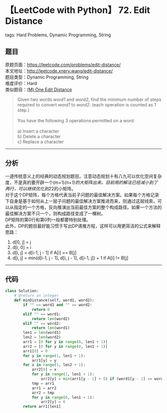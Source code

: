 # 【LeetCode with Python】 72. Edit Distance
tags: Hard Problems, Dynamic Programming, String

## 题目
原题页面：<https://leetcode.com/problems/edit-distance/><br/>
本文地址：<http://leetcode.xnerv.wang/edit-distance/><br/>
题目类型：Dynamic Programming, String<br/>
难度评价：Hard<br/>
类似题目：[(M) One Edit Distance](/one-edit-distance/)<br/>

> Given two words *word1* and *word2*, find the minimum number of steps required to convert *word1* to *word2*. (each operation is counted as 1 step.)<br/>
><br/>
> You have the following 3 operations permitted on a word:<br/>
><br/>
> a) Insert a character<br/>
> b) Delete a character<br/>
> c) Replace a character<br/>

<!-- more -->

---
## 分析
一道传统意义上的经典的动态规划题目。注意动态规划十有八九可以优化空间复杂度，不是真的要开辟一个(m+1)*(n+1)的大矩阵出来。目前用的解法已经减小到了两行，可以继续优化到2*2的小矩阵。<br/>
对于这个DP矩阵，每个方格代表当前子问题的最佳解决方案。如果每个方格记录下自身是基于如何从上一层子问题的最佳解决方案推进而来，则通过这层线索，可以从指定的一个方格，反向推演出当前最佳方案的整个构成路径。如果一个方法的最佳解决方案不只一个，则构成路径变成了一棵树。<br/>
DP矩阵的第0行和第0列一般都要特别处理。<br/>
此外，DP的题目最好能习惯于写出DP递推方程，这样可以用更简洁的公式来解释思路：<br/>
1. d[0, j] = j<br/>
2. d[i, 0] = i<br/>
3. d[i, j] = d[i-1, j - 1] if A[i] == B[j]<br/>
4. d[i, j] = min(d[i-1, j - 1], d[i, j - 1], d[i-1, j]) + 1  if A[i] != B[j]<br/>

---
## 代码
``` python
class Solution:
    # @return an integer
    def minDistance(self, word1, word2):
        if "" == word1 and "" == word2:
            return 0
        elif "" == word1:
            return len(word2)
        elif "" == word2:
            return len(word1)
        len1 = len(word1)
        len2 = len(word2)
        arr1 = [0 for y in range(0, len1 + 1)]
        arr2 = [0 for y in range(0, len1 + 1)]
        arr1[0] = 0
        for y in range(1, len1 + 1):
            arr1[y] = y
        for x in range(1, len2 + 1):
            arr2[0] = x
            for y in range(1, len1 + 1):
                arr2[y] = min(arr1[y - 1] + (0 if (word1[y - 1] == word2[x - 1]) else 1), arr1[y] + 1, arr2[y - 1] + 1)
            tmp = arr1
            arr1 = arr2
            arr2 = tmp
            for y in range(0, len1 + 1):
                arr2[y] = 0
        return arr1[len1]
```
